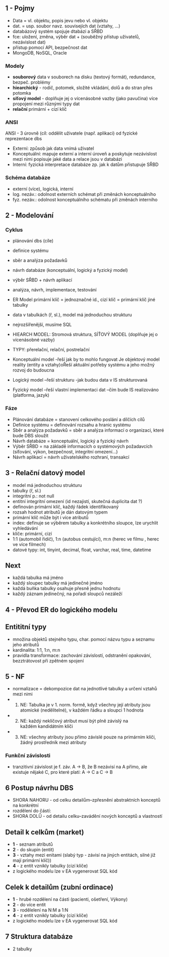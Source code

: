 ## 1 - Pojmy
* Data = vl. objektu, popis jevu nebo vl. objektu
* dat. = usp. soubor navz. souvisejích dat (vztahy, ...)
* databázový systém spojuje dtabázi a SŘBD
* fce: uložení, změna, výběr dat + (souběžný přístup uživatelů, nezávislost dat)
* přístup pomocí API, bezpečnost dat
* MongoDB, NoSQL, Oracle

### Modely
* **souborový** data v souborech na disku (textový formát), redundance, bezpeč. problémy
* **hiearchický** - rodič, potomek, složité vkládání, dolů a do stran přes potomka
* **síťový model** - doplňuje jej o vícenásobné vazby (jako pavučina) více propojení mezi různými typy dat
* **relační** primární + cizí klíč

### ANSI
ANSI - 3 úrovně (cíl: oddělit uživatele (např. aplikaci) od fyzické reprezentace dbs
* Externí: způsob jak data vnímá uživatel
* Konceptuální: mapuje externí a interní úroveň a poskytuje nezávislost mezi nimi popisuje jaké data a relace jsou v databázi
* Interní: fyzická interpretace databáze zp. jak k datům přistupuje SŘBD

### Schéma databáze 
* externí (více), logická, interní
* log. nezáv.: odolnost externích schémat při změnách konceptuálního
* fyz. nezáv.: odolnost konceptuálního schématu při změnách interního



## 2 - Modelování
### Cyklus
* plánování dbs (cíle)
* definice systému
* sběr a analýza požadavků
* návrh databáze (konceptuální, logický a fyzický model)
* výběr SŘBD + návrh aplikací


* analýza, návrh, implementace, testování
* ER Model primární klíč = jednoznačné id., cizí klíč = primární klíč jiné tabulky
* data v tabulkách (ř, sl.), model má jednoduchou strukturu
* nejrozšířenější, musíme SQL
* HIEARCH MODEL: Stromová struktura, SÍŤOVÝ MODEL (doplňuje jej o vícenásobné vazby)
* TYPY: přerelační, relační, postrelační

* Konceptuální model -řeší jak by to mohlo fungovat
Je objektový model reality (entity a vztahy)oŘeší aktuální potřeby systému a jeho možný rozvoj do budoucna
* Logický model –řeší strukturu -jak budou data v IS strukturovaná 
* Fyzický model –řeší vlastní implementaci dat –čím bude IS realizováno (platforma, jazyk)


### Fáze
* Plánování databáze = stanovení celkového poslání a dílčích cílů 
* Definice systému = definování rozsahu a hranic systému
* Sběr a analýza požadavků = sběr a analýza informací o organizaci, které bude DBS sloužit
* Návrh databáze = konceptuální, logický a fyzický návrh
* Výběr SŘBD = na základě informacích o systémových požadavcích (síťování, výkon, bezpečnost, integritní omezení...)
* Návrh aplikací = návrh uživatelského rozhraní, transakcí 

## 3 - Relační datový model
* model má jednoduchou strukturu
* tabulky (ř, sl.)
* integritní p.: not null
* entitní integritní omezení (id nezajistí, skutečná duplicita dat ?)
* definován primární klíč, každý řádek identifikovaný
* rozsah hodnot atributů je dán datovým typem
* primární klíč může být i více atributů
* index: definuje se výběrem tabulky a konkrétního sloupce, lze urychlit vyhledávání
* klíče: primární, cizí
* 1:1 (automobil řidič), 1:n (autobus cestující), m:n (herec ve filmu , herec ve více filmech)
* datové typy: int, tinyint, decimal, float, varchar, real, time, datetime

## Next
* každá tabulka má jméno
* každý sloupec tabulky má jedinečné jméno
* každá buňka tabulky osahuje přesně jednu hodnotu
* každý záznam jedinečný, na pořadí sloupců nezáleží



## 4 - Převod ER do logického modelu
## Entititní typy
* množina objektů stejného typu, char. pomocí názvu typu a seznamu jeho atributů
* kardinalita: 1:1, 1:n, m:n
* pravidla transformace: zachování závislostí, odstranění opakování, bezztrátovost při zpětném spojení









## 5 - NF
* normalizace = dekompozice dat na jednotlivé tabulky a určení vztahů mezi nimi
* 1. NE: Tabulka je v 1. norm. formě, když všechny její atributy jsou atomické (nedělitelné), v každém řádku a sloupci 1 hodnota
* 2. NE: každý neklíčový atribut musí být plně závislý na každém kandidátním klíči
* 3. NE: všechny atributy jsou přímo závislé pouze na primárním klíči, žádný prostředník mezi atributy

### Funkční závislosti
* tranzitivní závislost je  f. záv. A → B, že B nezávisí na A přímo, ale existuje nějaké C, pro které platí: A → C a C → B



## 6 Postup návrhu DBS
* SHORA NAHORU - od celku detailům–zpřesnění abstraktních konceptů na konkrétní
* rozdělení do částí: 
* SHORA DOLŮ - od detailu celku–zavádění nových konceptů a vlastností

## Detail k celkům (market)
* **1** - seznam atributů
* **2** - do skupin (entit)
* **3** - vztahy mezi enitami (slabý typ - závisí na jiných entitách, silné již mají primární klíč))
* **4** - z entit vznikly tabulky (cizí klíče)
* z logického modelu lze v EA vygenerovat SQL kód

## Celek k detailům (zubní ordinace)
* **1** - hrubé rozdělení na části (pacienti, ošetření, Výkony)
* **2** - do více entit
* **3** - rodělelení na N:M a 1:N
* **4** - z entit vznikly tabulky (cizí klíče)
* z logického modelu lze v EA vygenerovat SQL kód





## 7 Struktura databáze
* 2 tabulky

